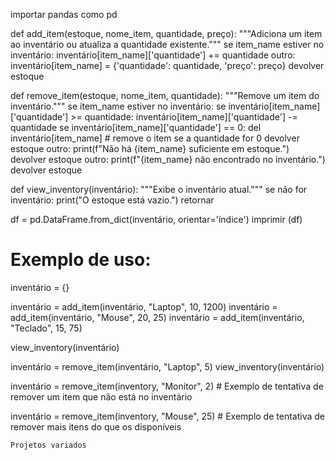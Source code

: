 importar pandas como pd

def add_item(estoque, nome_item, quantidade, preço):
  """Adiciona um item ao inventário ou atualiza a quantidade existente."""
  se item_name estiver no inventário:
    inventário[item_name]['quantidade'] += quantidade
  outro:
    inventário[item_name] = {'quantidade': quantidade, 'preço': preço}
  devolver estoque


def remove_item(estoque, nome_item, quantidade):
  """Remove um item do inventário."""
  se item_name estiver no inventário:
    se inventário[item_name]['quantidade'] >= quantidade:
      inventário[item_name]['quantidade'] -= quantidade
      se inventário[item_name]['quantidade'] == 0:
        del inventário[item_name] # remove o item se a quantidade for 0
      devolver estoque
    outro:
      print(f"Não há {item_name} suficiente em estoque.")
      devolver estoque
  outro:
    print(f"{item_name} não encontrado no inventário.")
    devolver estoque


def view_inventory(inventário):
  """Exibe o inventário atual."""
  se não for inventário:
    print("O estoque está vazio.")
    retornar

  df = pd.DataFrame.from_dict(inventário, orientar='índice')
  imprimir (df)


# Exemplo de uso:
inventário = {}

inventário = add_item(inventário, "Laptop", 10, 1200)
inventário = add_item(inventário, "Mouse", 20, 25)
inventário = add_item(inventário, "Teclado", 15, 75)

view_inventory(inventário)


inventário = remove_item(inventário, "Laptop", 5)
view_inventory(inventário)

inventário = remove_item(inventory, "Monitor", 2) # Exemplo de tentativa de remover um item que não está no inventário

inventário = remove_item(inventory, "Mouse", 25) # Exemplo de tentativa de remover mais itens do que os disponíveis
```# Projetos.Diversos
Projetos variados
